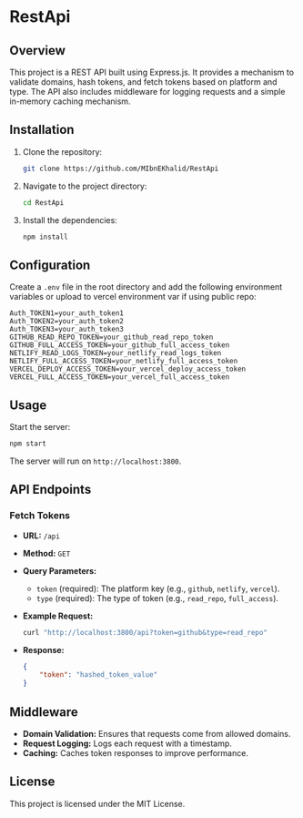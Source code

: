 # RestApi
## Overview

This project is a REST API built using Express.js. It provides a mechanism to validate domains, hash tokens, and fetch tokens based on platform and type. The API also includes middleware for logging requests and a simple in-memory caching mechanism.

## Installation

1. Clone the repository:
    ```sh
    git clone https://github.com/MIbnEKhalid/RestApi
    ```
2. Navigate to the project directory:
    ```sh
    cd RestApi
    ```
3. Install the dependencies:
    ```sh
    npm install
    ```

## Configuration

Create a `.env` file in the root directory and add the following environment variables or upload to vercel environment var if using public repo:
```env
Auth_TOKEN1=your_auth_token1
Auth_TOKEN2=your_auth_token2
Auth_TOKEN3=your_auth_token3
GITHUB_READ_REPO_TOKEN=your_github_read_repo_token
GITHUB_FULL_ACCESS_TOKEN=your_github_full_access_token
NETLIFY_READ_LOGS_TOKEN=your_netlify_read_logs_token
NETLIFY_FULL_ACCESS_TOKEN=your_netlify_full_access_token
VERCEL_DEPLOY_ACCESS_TOKEN=your_vercel_deploy_access_token
VERCEL_FULL_ACCESS_TOKEN=your_vercel_full_access_token
```

## Usage

Start the server:
```sh
npm start
```

The server will run on `http://localhost:3800`.

## API Endpoints

### Fetch Tokens

- **URL:** `/api`
- **Method:** `GET`
- **Query Parameters:**
  - `token` (required): The platform key (e.g., `github`, `netlify`, `vercel`).
  - `type` (required): The type of token (e.g., `read_repo`, `full_access`).

- **Example Request:**
    ```sh
    curl "http://localhost:3800/api?token=github&type=read_repo"
    ```

- **Response:**
    ```json
    {
        "token": "hashed_token_value"
    }
    ```

## Middleware

- **Domain Validation:** Ensures that requests come from allowed domains.
- **Request Logging:** Logs each request with a timestamp.
- **Caching:** Caches token responses to improve performance.

## License

This project is licensed under the MIT License.